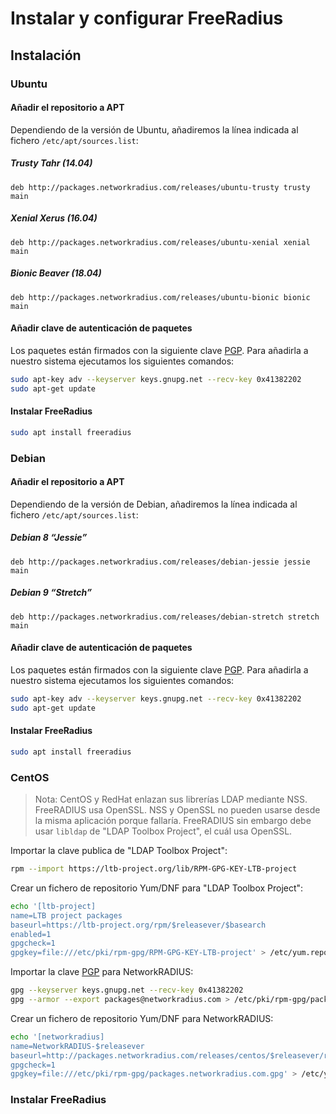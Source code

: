 # Instalar y configurar FreeRadius

## Instalación

### Ubuntu

#### Añadir el repositorio a APT

Dependiendo de la versión de Ubuntu, añadiremos la línea indicada al fichero `/etc/apt/sources.list`:

##### Trusty Tahr (14.04)

```
deb http://packages.networkradius.com/releases/ubuntu-trusty trusty main
```

##### Xenial Xerus (16.04)

```
deb http://packages.networkradius.com/releases/ubuntu-xenial xenial main
```

##### Bionic Beaver (18.04)

```
deb http://packages.networkradius.com/releases/ubuntu-bionic bionic main
```

#### Añadir clave de autenticación de paquetes

Los paquetes están firmados con la siguiente clave [PGP](http://packages.networkradius.com/pgp/packages@networkradius.com). Para añadirla a nuestro sistema ejecutamos los siguientes comandos:

```bash
sudo apt-key adv --keyserver keys.gnupg.net --recv-key 0x41382202
sudo apt-get update
```

#### Instalar FreeRadius

```bash
sudo apt install freeradius
```

### Debian

#### Añadir el repositorio a APT

Dependiendo de la versión de Debian, añadiremos la línea indicada al fichero `/etc/apt/sources.list`:

##### Debian 8 “Jessie”

```
deb http://packages.networkradius.com/releases/debian-jessie jessie main
```

##### Debian 9 “Stretch”

```
deb http://packages.networkradius.com/releases/debian-stretch stretch main
```

#### Añadir clave de autenticación de paquetes

Los paquetes están firmados con la siguiente clave [PGP](http://packages.networkradius.com/pgp/packages@networkradius.com). Para añadirla a nuestro sistema ejecutamos los siguientes comandos:

```bash
sudo apt-key adv --keyserver keys.gnupg.net --recv-key 0x41382202
sudo apt-get update
```

#### Instalar FreeRadius

```bash
sudo apt install freeradius
```

### CentOS

> Nota: CentOS y RedHat enlazan sus librerías LDAP mediante NSS. FreeRADIUS usa OpenSSL. NSS y OpenSSL no pueden usarse desde la misma aplicación porque fallaría. FreeRADIUS sin embargo debe usar `libldap` de "LDAP Toolbox Project", el cuál usa OpenSSL.

Importar la clave publica de "LDAP Toolbox Project":

```bash
rpm --import https://ltb-project.org/lib/RPM-GPG-KEY-LTB-project
```

Crear un fichero de repositorio Yum/DNF para "LDAP Toolbox Project":

```bash
echo '[ltb-project]
name=LTB project packages
baseurl=https://ltb-project.org/rpm/$releasever/$basearch
enabled=1
gpgcheck=1
gpgkey=file:///etc/pki/rpm-gpg/RPM-GPG-KEY-LTB-project' > /etc/yum.repos.d/ltb-project.repo
```

Importar la clave [PGP](http://packages.networkradius.com/pgp/packages@networkradius.com) para NetworkRADIUS:

```bash
gpg --keyserver keys.gnupg.net --recv-key 0x41382202
gpg --armor --export packages@networkradius.com > /etc/pki/rpm-gpg/packages.networkradius.com.gpg
```

Crear un fichero de repositorio Yum/DNF para NetworkRADIUS:

```bash
echo '[networkradius]
name=NetworkRADIUS-$releasever
baseurl=http://packages.networkradius.com/releases/centos/$releasever/repo/
gpgcheck=1
gpgkey=file:///etc/pki/rpm-gpg/packages.networkradius.com.gpg' > /etc/yum.repos.d/networkradius.repo
```

### Instalar FreeRadius